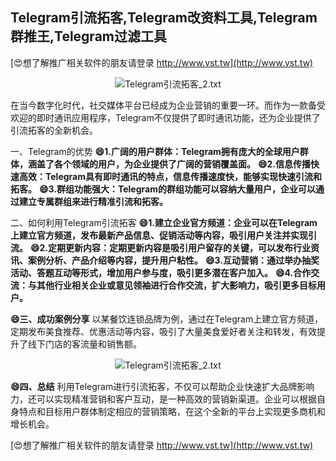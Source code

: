 ## **Telegram引流拓客,Telegram改资料工具,Telegram群推王,Telegram过滤工具**

[😍想了解推广相关软件的朋友请登录 http://www.vst.tw](http://www.vst.tw)

 <center><img src="https://vst.tw/MP4/tuiguang/png/1.png" alt="Telegram引流拓客_2.txt"></center>

在当今数字化时代，社交媒体平台已经成为企业营销的重要一环。而作为一款备受欢迎的即时通讯应用程序，Telegram不仅提供了即时通讯功能，还为企业提供了引流拓客的全新机会。

一、Telegram的优势
**😄1.广阔的用户群体：Telegram拥有庞大的全球用户群体，涵盖了各个领域的用户，为企业提供了广阔的营销覆盖面。**
**😄2.信息传播快速高效：Telegram具有即时通讯的特点，信息传播速度快，能够实现快速引流和拓客。**
**😄3.群组功能强大：Telegram的群组功能可以容纳大量用户，企业可以通过建立专属群组来进行精准引流和拓客。**

二、如何利用Telegram引流拓客
**😄1.建立企业官方频道：企业可以在Telegram上建立官方频道，发布最新产品信息、促销活动等内容，吸引用户关注并实现引流。**
**😄2.定期更新内容：定期更新内容是吸引用户留存的关键，可以发布行业资讯、案例分析、产品介绍等内容，提升用户粘性。**
**😄3.互动营销：通过举办抽奖活动、答题互动等形式，增加用户参与度，吸引更多潜在客户加入。**
**😄4.合作交流：与其他行业相关企业或意见领袖进行合作交流，扩大影响力，吸引更多目标用户。**

**😄三、成功案例分享**
以某餐饮连锁品牌为例，通过在Telegram上建立官方频道，定期发布美食推荐、优惠活动等内容，吸引了大量美食爱好者关注和转发，有效提升了线下门店的客流量和销售额。

 <center><img src="https://vst.tw/MP4/tuiguang/png/0.png" alt="Telegram引流拓客_2.txt"></center>

**😄四、总结**
利用Telegram进行引流拓客，不仅可以帮助企业快速扩大品牌影响力，还可以实现精准营销和客户互动，是一种高效的营销新渠道。企业可以根据自身特点和目标用户群体制定相应的营销策略，在这个全新的平台上实现更多商机和增长机会。

[😍想了解推广相关软件的朋友请登录 http://www.vst.tw](http://www.vst.tw)



